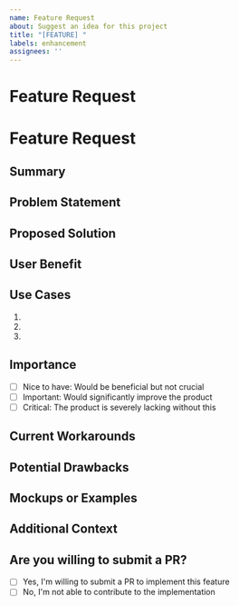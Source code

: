 ```yaml
---
name: Feature Request
about: Suggest an idea for this project
title: "[FEATURE] "
labels: enhancement
assignees: ''
---
```


# Feature Request

<!-- 
Thanks for suggesting a new feature! 
Feel free to add or remove sections as needed to best describe your feature request.
-->

# Feature Request

## Summary
<!-- Provide a brief, clear summary of the feature you're proposing -->

## Problem Statement
<!-- Describe the problem this feature would solve. What are users struggling with? -->

## Proposed Solution
<!-- Describe your idea for solving the problem. Be as specific as possible -->

## User Benefit
<!-- Explain how this feature would benefit users. How would it improve their experience? -->

## Use Cases
<!-- Provide 1-3 specific use cases for this feature -->
1. 
2. 
3. 

## Importance
<!-- How crucial is this feature? Choose one: -->
- [ ] Nice to have: Would be beneficial but not crucial
- [ ] Important: Would significantly improve the product
- [ ] Critical: The product is severely lacking without this

## Current Workarounds
<!-- Are there any current workarounds or alternative solutions? Describe them here -->

## Potential Drawbacks
<!-- Are there any potential negative impacts of implementing this feature? -->

## Mockups or Examples
<!-- If applicable, provide mockups, sketches, or examples of similar features in other products -->

## Additional Context
<!-- Add any other context, background information, or references about the feature request here -->

## Are you willing to submit a PR?
<!-- Let us know if you're interested in contributing to the implementation of this feature -->
- [ ] Yes, I'm willing to submit a PR to implement this feature
- [ ] No, I'm not able to contribute to the implementation

<!--
Thank you for your feature request! We'll review it and get back to you as soon as possible.
-->
